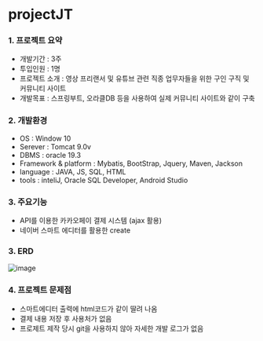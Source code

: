 # projectJT


### 1. 프로젝트 요약
- 개발기간 : 3주
- 투입인원 : 1명
- 프로젝트 소개 : 영상 프리랜서 및 유튜브 관련 직종 업무자들을 위한 구인 구직 및 커뮤니티 사이트
- 개발목표 : 스프링부트, 오라클DB 등을 사용하여 실제 커뮤니티 사이트와 같이 구축

### 2. 개발환경  
- OS : Window 10  
- Serever : Tomcat 9.0v  
- DBMS : oracle 19.3  
- Framework & platform : Mybatis, BootStrap, Jquery, Maven, Jackson   
- language : JAVA, JS, SQL, HTML  
- tools : inteliJ, Oracle SQL Developer, Android Studio  

### 3. 주요기능
- API를 이용한 카카오페이 결제 시스템 (ajax 활용)
- 네이버 스마트 에디터를 활용한 create

### 3. ERD
![image](https://github.com/sinsincoccr/projectJT/assets/145324925/596b1846-34c3-4557-8769-7a41eeb7b49d)

### 4. 프로젝트 문제점
- 스마트에디터 출력에 html코드가 같이 딸려 나옴
- 결제 내용 저장 후 사용처가 없음
- 프로제트 제작 당시 git을 사용하지 않아 자세한 개발 로그가 없음



